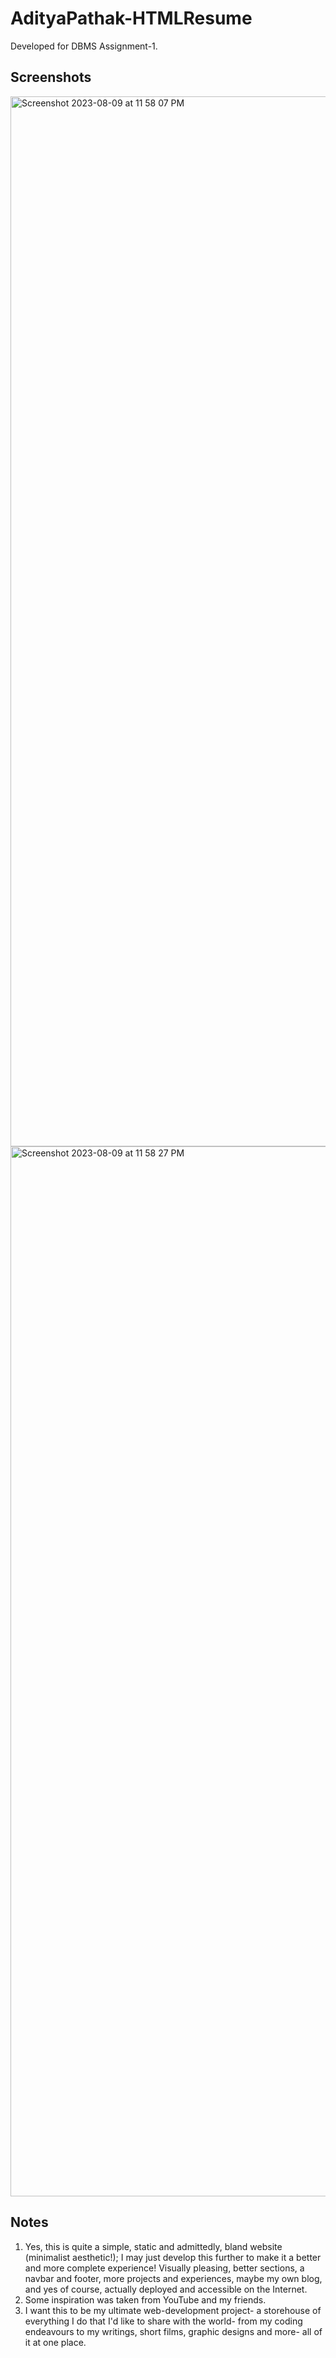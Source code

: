 # AdityaPathak-HTMLResume
Developed for DBMS Assignment-1.
## Screenshots
<img width="1680" alt="Screenshot 2023-08-09 at 11 58 07 PM" src="https://github.com/adityapathakk/AdityaPathak-HTMLResume/assets/91721440/14d8cee7-e6fa-4d61-a50d-cc6cfc41a42a">
<img width="1680" alt="Screenshot 2023-08-09 at 11 58 27 PM" src="https://github.com/adityapathakk/AdityaPathak-HTMLResume/assets/91721440/f929e7b3-4938-4166-b7c7-d726f13ac4ae">

## Notes
1. Yes, this is quite a simple, static and admittedly, bland website (minimalist aesthetic!); I may just develop this further to make it a better and more complete experience! Visually pleasing, better sections, a navbar and footer, more projects and experiences, maybe my own blog, and yes of course, actually deployed and accessible on the Internet.
2. Some inspiration was taken from YouTube and my friends.
3. I want this to be my ultimate web-development project- a storehouse of everything I do that I'd like to share with the world- from my coding endeavours to my writings, short films, graphic designs and more- all of it at one place.

